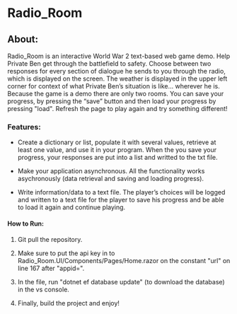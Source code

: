 # Radio_Room

## About:
Radio_Room is an interactive World War 2 text-based web game demo. Help  Private Ben get through the battlefield to safety. Choose between two responses for every section of dialogue he sends to you through the radio, which is displayed on the screen. The weather is displayed in the upper left corner for context of what Private Ben’s situation is like… wherever he is. Because the game is a demo there are only two rooms. You can save your progress, by pressing the “save” button and then load your progress by pressing "load". Refresh the page to play again and try something different! 

### Features:

* Create a dictionary or list, populate it with several values, retrieve at least one value, and use it in your program. When the you save your progress, your responses are put into a list and writted to the txt file.

* Make your application asynchronous. All the functionality works asychronously (data retrieval and saving and loading progress).

* Write information/data to a text file. The player’s choices will be logged and written to a text file for the player to save his progress and be able to load it again and continue playing.


#### How to Run:
1. Git pull the repository.

2. Make sure to put the api key in to Radio_Room.UI/Components/Pages/Home.razor on the constant "url" on line 167 after "appid=".

3. In the file, run "dotnet ef database update" (to download the database) in the vs console.

4. Finally, build the project and enjoy!


